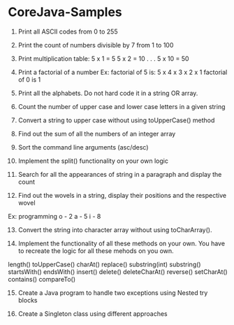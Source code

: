 # CoreJava-Samples

1. Print all ASCII codes from 0 to 255

2. Print the count of numbers divisible by 7 from 1 to 100

3. Print multiplication table:
	5 x 1 = 5
	5 x 2 = 10
	.
	.
	.
	5 x 10 = 50

4. Print a factorial of a number
	Ex: factorial of 5 is: 5 x 4 x 3 x 2 x 1
			factorial of 0 is 1

5. Print all the alphabets. Do not hard code it in a string OR array.

6. Count the number of upper case and lower case letters in a given string

7. Convert a string to upper case without using toUpperCase() method

8. Find out the sum of all the numbers of an integer array

9. Sort the command line arguments (asc/desc)

10. Implement the split() functionality on your own logic

11. Search for all the appearances of string in a paragraph and display the count

12. Find out the wovels in a string, display their positions and the respective wovel

Ex: programming
o - 2
a - 5
i - 8

13. Convert the string into character array without using toCharArray().

14. Implement the functionality of all these methods on your own. You have to recreate the logic for all these mehods on you own.

length()
toUpperCase()
charAt()
replace()
substring(int)
substring()
startsWith()
endsWith()
insert()
delete()
deleteCharAt()
reverse()
setCharAt()
contains()
compareTo()

15. Create a Java program to handle two exceptions using Nested try blocks

16. Create a Singleton class using different approaches

